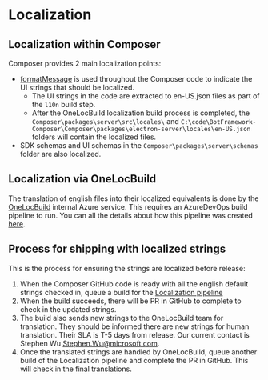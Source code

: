# Localization

## Localization within Composer

Composer provides 2 main localization points:

- [formatMessage](https://www.npmjs.com/package/format-message) is used throughout the Composer code to indicate the UI strings that should be localized.
  - The UI strings in the code are extracted to en-US.json files as part of the `l10n` build step.
  - After the OneLocBuild localization build process is completed, the `Composer\packages\server\src\locales\` and `C:\code\BotFramework-Composer\Composer\packages\electron-server\locales\en-US.json` folders will contain the localized files.
- SDK schemas and UI schemas in the `Composer\packages\server\schemas` folder are also localized.

## Localization via OneLocBuild

The translation of english files into their localized equivalents is done by the [OneLocBuild](http://aka.ms/onelocbuild) internal Azure service. This requires an AzureDevOps build pipeline to run. You can all the details about how this pipeline was created [here](https://fuselabs.visualstudio.com/_git/Composer?path=%2FLocalize%2FREADME.md&_a=preview).

## Process for shipping with localized strings

This is the process for ensuring the strings are localized before release:

1. When the Composer GitHub code is ready with all the english default strings checked in, queue a build for the [Localization pipeline](https://fuselabs.visualstudio.com/Composer/_build?definitionId=1157)
2. When the build succeeds, there will be PR in GitHub to complete to check in the updated strings.
3. The build also sends new strings to the OneLocBuild team for translation. They should be informed there are new strings for human translation. Their SLA is T-5 days from release. Our current contact is Stephen Wu <Stephen.Wu@microsoft.com>.
4. Once the translated strings are handled by OneLocBuild, queue another build of the Localization pipeline and complete the PR in GitHub. This will check in the final translations.
